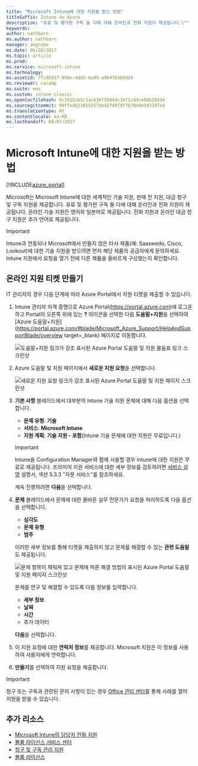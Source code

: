 ```yaml
---
title: "Microsoft Intune에 대한 지원을 받는 방법"
titleSuffix: Intune on Azure
description: "유료 및 평가판 구독 둘 다에 대해 온라인과 전화 지원이 제공됩니다.\""
keywords: 
author: nathbarn
ms.author: nathbarn
manager: angrobe
ms.date: 06/28/2017
ms.topic: article
ms.prod: 
ms.service: microsoft-intune
ms.technology: 
ms.assetid: 7fc95d17-098e-4da5-8a09-a96476569dd9
ms.reviewer: cacamp
ms.suite: ems
ms.custom: intune-classic
ms.openlocfilehash: 8c761b3e5c1acb36f5604dc3bf1cd9ce08b29494
ms.sourcegitcommit: 99ffed621855357de427d6fdf7b70d4e543197e9
ms.translationtype: HT
ms.contentlocale: ko-KR
ms.lasthandoff: 08/07/2017
---
```

# <a name="how-to-get-support-for-microsoft-intune"></a>Microsoft Intune에 대한 지원을 받는 방법

[!INCLUDE[azure_portal](./includes/note-for-both-portals.md)]

Microsoft는 Microsoft Intune에 대한 세계적인 기술 지원, 판매 전 지원, 대금 청구 및 구독 지원을 제공합니다. 유료 및 평가판 구독 둘 다에 대해 온라인과 전화 지원이 제공됩니다. 온라인 기술 지원은 영어와 일본어로 제공됩니다. 전화 지원과 온라인 대금 청구 지원은 추가 언어로 제공됩니다.

>[!IMPORTANT]
> Intune과 연동되나 Microsoft에서 만들지 않은 타사 제품(예: Saaswedo, Cisco, Lookout)에 대한 기술 지원을 받으려면 먼저 해당 제품의 공급자에게 문의하세요. Intune 지원에서 요청을 열기 전에 다른 제품을 올바르게 구성했는지 확인합니다.

## <a name="create-an-online-support-ticket"></a>온라인 지원 티켓 만들기

IT 관리자의 경우 다음 단계에 따라 Azure Portal에서 지원 티켓을 제출할 수 있습니다.

1. Intune 관리자 자격 증명으로 Azure Portal(https://portal.azure.com)에 로그온하고 Portal의 오른쪽 위에 있는 **?** 아이콘을 선택한 다음 **도움말+지원**을 선택하여 [Azure 도움말+지원](https://portal.azure.com/#blade/Microsoft_Azure_Support/HelpAndSupportBlade/overview target=_blank) 페이지로 이동합니다.

    ![도움말+지원 링크가 강조 표시된 Azure Portal 도움말 및 지원 물음표 링크 스크린샷](./media/azure-get-support.png)

2. Azure 도움말 및 지원 페이지에서 **새로운 지원 요청**을 선택합니다.

    ![새로운 지원 요청 링크가 강조 표시된 Azure Portal 도움말 및 지원 페이지 스크린샷](./media/azure-support-ticket-link.png)
3. **기본 사항** 블레이드에서 대부분의 Intune 기술 지원 문제에 대해 다음 옵션을 선택합니다.
    - **문제 유형**: **기술**
    - **서비스**: **Microsoft Intune**
    - **지원 계획**: **기술 지원 - 포함**(Intune 기술 문제에 대한 지원은 무료입니다.)

    >[!IMPORTANT]
    >Intune을 Configuration Manager와 함께 사용할 경우 intune에 대한 지원은 무료로 제공됩니다. 프리미어 지원 서비스에 대한 세부 정보를 검토하려면 [서비스 설명](https://www.microsoft.com/microsoftservices/services-list.aspx) 설명서, 섹션 5.3.3 "자문 서비스"를 참조하세요.

    계속 진행하려면 **다음**을 선택합니다.
4. **문제** 블레이드에서 문제에 대한 올바른 실무 전문가가 요청을 처리하도록 다음 옵션을 선택합니다.
    - **심각도**
    - **문제 유형**
    - **범주**

    이러한 세부 정보를 통해 티켓을 제출하지 않고 문제를 해결할 수 있는 **관련 도움말**도 제공됩니다.

    ![문제 항목이 채워져 있고 문제에 따른 해결 방법이 표시된 Azure Portal 도움말 및 지원 페이지 스크린샷](./media/support-need-solutions.png)

    문제를 연구 및 해결할 수 있도록 다음 정보를 입력합니다.
    -   **세부 정보**
    - **날짜**
    - **시간**
    - 추가 데이터

    **다음**을 선택합니다.
5. 이 지원 요청에 대한 **연락처 정보**를 제공합니다. Microsoft 지원은 이 정보를 사용하여 사용자에게 연락합니다.
6. **만들기**를 선택하여 지원 요청을 제출합니다.

>[!IMPORTANT]
>청구 또는 구독과 관련된 문의 사항이 있는 경우 [Office 관리 센터](https://portal.office.com/Support/SupportEntry.aspx)를 통해 사례를 열어 지원을 받을 수 있습니다.

## <a name="additional-resources"></a>추가 리소스
- [Microsoft Intune의 담당자 전화 지원](phone-support-contact.md)
- [볼륨 라이선스 서비스 센터](http://go.microsoft.com/fwlink/p/?LinkID=282016)
- [청구 및 구독 관리 지원](https://support.office.com/article/Contact-Office-365-for-business-support-Admin-Help-32a17ca7-6fa0-4870-8a8d-e25ba4ccfd4b)
- [볼륨 라이선스](http://go.microsoft.com/fwlink/p/?LinkID=282015)
